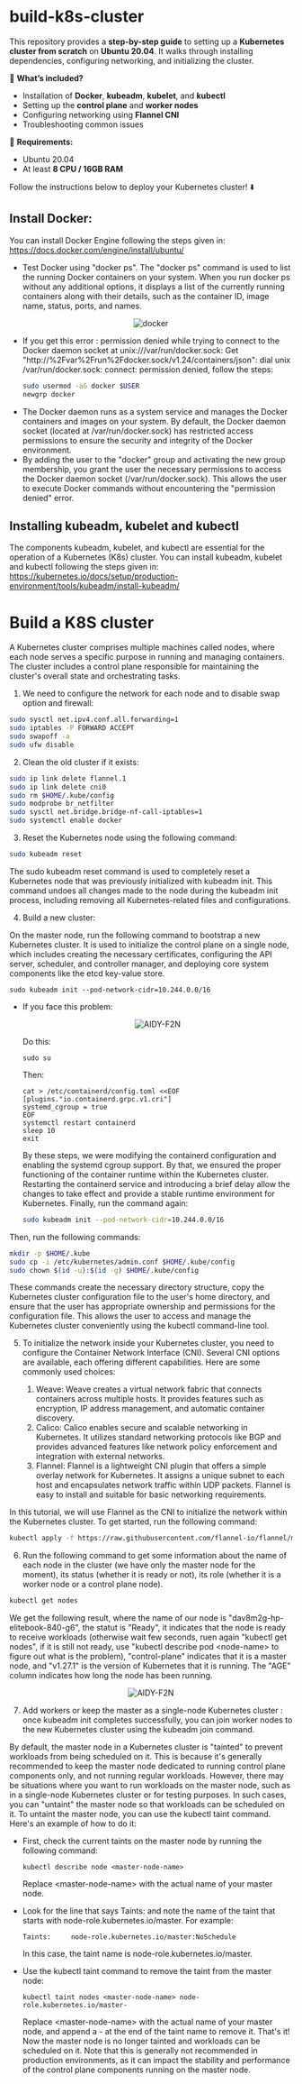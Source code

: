 # build-k8s-cluster
This repository provides a **step-by-step guide** to setting up a **Kubernetes cluster from scratch** on **Ubuntu 20.04**. It walks through installing dependencies, configuring networking, and initializing the cluster.  

🚀 **What’s included?**  
- Installation of **Docker**, **kubeadm**, **kubelet**, and **kubectl**  
- Setting up the **control plane** and **worker nodes**  
- Configuring networking using **Flannel CNI**  
- Troubleshooting common issues  

📌 **Requirements:**  
- Ubuntu 20.04  
- At least **8 CPU / 16GB RAM**  

Follow the instructions below to deploy your Kubernetes cluster! ⬇️  

## Install Docker:
 You can install Docker Engine following the steps given in: https://docs.docker.com/engine/install/ubuntu/

- Test Docker using "docker ps". The "docker ps" command is used to list the running Docker containers on your system. When you run docker ps without any additional options, it displays a list of the currently running containers along with their details, such as the container ID, image name, status, ports, and names. 

<div align="center">
    <img src="figures/docker.png" alt="docker">
</div>


- If you get this error : permission denied while trying to connect to the Docker daemon socket at unix:///var/run/docker.sock: Get "http://\%2Fvar\%2Frun\%2Fdocker.sock/v1.24/containers/json": dial unix /var/run/docker.sock: connect: permission denied, follow the steps: 
    ```bash
    sudo usermod -aG docker $USER 
    newgrp docker
     ```
- The Docker daemon runs as a system service and manages the Docker containers and images on your system. By default, the Docker daemon socket (located at /var/run/docker.sock) has restricted access permissions to ensure the security and integrity of the Docker environment. 
- By adding the user to the "docker" group and activating the new group membership, you grant the user the necessary permissions to access the Docker daemon socket (/var/run/docker.sock). This allows the user to execute Docker commands without encountering the "permission denied" error.

## Installing kubeadm, kubelet and kubectl
The components kubeadm, kubelet, and kubectl are essential for the operation of a Kubernetes (K8s) cluster. You can install kubeadm, kubelet and kubectl following the steps given in: https://kubernetes.io/docs/setup/production-environment/tools/kubeadm/install-kubeadm/

# Build a K8S cluster

A Kubernetes cluster comprises multiple machines called nodes, where each node serves a specific purpose in running and managing containers. The cluster includes a control plane responsible for maintaining the cluster's overall state and orchestrating tasks.


1.  We need to configure the network for each node and to disable swap option and firewall:
```bash
sudo sysctl net.ipv4.conf.all.forwarding=1
sudo iptables -P FORWARD ACCEPT
sudo swapoff -a
sudo ufw disable
```
    
2. Clean the old cluster if it exists: 

```bash
sudo ip link delete flannel.1 
sudo ip link delete cni0 
sudo rm $HOME/.kube/config
sudo modprobe br_netfilter
sudo sysctl net.bridge.bridge-nf-call-iptables=1
sudo systemctl enable docker
```

3.  Reset the Kubernetes node using the following command:

```bash
sudo kubeadm reset
```

The sudo kubeadm reset command is used to completely reset a Kubernetes node that was previously initialized with kubeadm init. This command undoes all changes made to the node during the kubeadm init process, including removing all Kubernetes-related files and configurations.

4. Build a new cluster:

On the master node, run the following command to bootstrap a new Kubernetes cluster. It is used to initialize the control plane on a single node, which includes creating the necessary certificates, configuring the API server, scheduler, and controller manager, and deploying core system components like the etcd key-value store.
```bash[language=bash]
sudo kubeadm init --pod-network-cidr=10.244.0.0/16
```


  - If you face this problem: 
    <div align="center">
    <img src="figures/cri.png" alt="AIDY-F2N">
    </div>
  
    Do this: 
    ```bash[language=bash]
    sudo su
    ```
    Then:
    ```bash[language=bash]
    cat > /etc/containerd/config.toml <<EOF
    [plugins."io.containerd.grpc.v1.cri"]
    systemd_cgroup = true
    EOF
    systemctl restart containerd
    sleep 10
    exit 
    ```
    By these steps, we were modifying the containerd configuration and enabling the systemd cgroup support. By that, we ensured the proper functioning of the container runtime within the Kubernetes cluster. Restarting the containerd service and introducing a brief delay allow the changes to take effect and provide a stable runtime environment for Kubernetes. Finally, run the command again: 

    ```bash
    sudo kubeadm init --pod-network-cidr=10.244.0.0/16
    ```




Then, run the following commands:
```bash
mkdir -p $HOME/.kube
sudo cp -i /etc/kubernetes/admin.conf $HOME/.kube/config
sudo chown $(id -u):$(id -g) $HOME/.kube/config
```

These commands create the necessary directory structure, copy the Kubernetes cluster configuration file to the user's home directory, and ensure that the user has appropriate ownership and permissions for the configuration file. This allows the user to access and manage the Kubernetes cluster conveniently using the kubectl command-line tool.



5. To initialize the network inside your Kubernetes cluster, you need to configure the Container Network Interface (CNI). Several CNI options are available, each offering different capabilities. Here are some commonly used choices:


    1. Weave: Weave creates a virtual network fabric that connects containers across multiple hosts. It provides features such as encryption, IP address management, and automatic container discovery.
    2. Calico: Calico enables secure and scalable networking in Kubernetes. It utilizes standard networking protocols like BGP and provides advanced features like network policy enforcement and integration with external networks.
    3. Flannel: Flannel is a lightweight CNI plugin that offers a simple overlay network for Kubernetes. It assigns a unique subnet to each host and encapsulates network traffic within UDP packets. Flannel is easy to install and suitable for basic networking requirements.
    
In this tutorial, we will use Flannel as the CNI to initialize the network within the Kubernetes cluster. To get started, run the following command:

```bash
kubectl apply -f https://raw.githubusercontent.com/flannel-io/flannel/master/Documentation/kube-flannel.yml
```

6. Run the following command to get some information about the name of each node in the cluster (we have only the master node for the moment), its status (whether it is ready or not), its role (whether it is a worker node or a control plane node).

```bash
kubectl get nodes
```

 We get the following result, where the name of our node is "dav8m2g-hp-elitebook-840-g6", the statut is "Ready", it indicates that the node is ready to receive workloads (otherwise wait few seconds, ruen again "kubectl get nodes", if it is still not ready, use "kubectl describe pod &lt;node-name&gt; to figure out what is the problem), "control-plane" indicates that it is a master node, and "v1.27.1" is the version of Kubernetes that it is running. The "AGE" column indicates how long the node has been running.


<div align="center">
    <img src="figures/nodess.png" alt="AIDY-F2N">
</div>


7. Add workers or keep the master as a single-node Kubernetes cluster : once kubeadm init completes successfully, you can join worker nodes to the new Kubernetes cluster using the kubeadm join command. 

By default, the master node in a Kubernetes cluster is "tainted" to prevent workloads from being scheduled on it. This is because it's generally recommended to keep the master node dedicated to running control plane components only, and not running regular workloads. However, there may be situations where you want to run workloads on the master node, such as in a single-node Kubernetes cluster or for testing purposes. In such cases, you can "untaint" the master node so that workloads can be scheduled on it.
To untaint the master node, you can use the kubectl taint command. Here's an example of how to do it:

   - First, check the current taints on the master node by running the following command:
       ```bash[language=bash]
       kubectl describe node <master-node-name>
       ```
       Replace &lt;master-node-name&gt; with the actual name of your master node.

   - Look for the line that says Taints: and note the name of the taint that starts with node-role.kubernetes.io/master. For example:
       ```bash[language=bash]
       Taints:     node-role.kubernetes.io/master:NoSchedule
       ```
       In this case, the taint name is node-role.kubernetes.io/master.
   - Use the kubectl taint command to remove the taint from the master node:
       ```bash[language=bash]
       kubectl taint nodes <master-node-name> node-role.kubernetes.io/master-
       ```

      Replace &lt;master-node-name&gt; with the actual name of your master node, and append a - at the end of the taint name to remove it.
      That's it! Now the master node is no longer tainted and workloads can be scheduled on it. Note that this is generally not recommended in production environments, as it can impact the stability and performance of the control plane components running on the master node.







